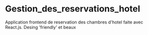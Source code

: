# Gestion_des_reservations_hotel
Application frontend de reservation des chambres d'hotel faite avec React.js. Desing 'friendly' et beaux
